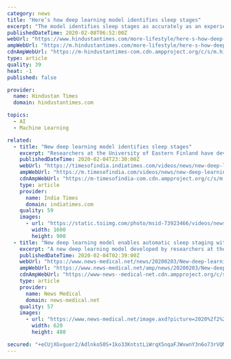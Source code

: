 ```yaml
---
category: news
title: "Here’s how deep learning model identifies sleep stages"
excerpt: "The model identifies sleep stages as accurately as an experienced physician. (Unsplash) Researchers at the University of Eastern Finland have developed a new deep learning model that can identify sleep stages as accurately as an experienced physician. Sleep is manually classified into five stages, which are wake, rapid eye movement (REM ..."
publishedDateTime: 2020-02-08T06:52:00Z
webUrl: "https://www.hindustantimes.com/more-lifestyle/here-s-how-deep-learning-model-identifies-sleep-stages/story-b9Ccp3P6rDUT9xRObSXwQN.html"
ampWebUrl: "https://m.hindustantimes.com/more-lifestyle/here-s-how-deep-learning-model-identifies-sleep-stages/story-b9Ccp3P6rDUT9xRObSXwQN_amp.html"
cdnAmpWebUrl: "https://m-hindustantimes-com.cdn.ampproject.org/c/s/m.hindustantimes.com/more-lifestyle/here-s-how-deep-learning-model-identifies-sleep-stages/story-b9Ccp3P6rDUT9xRObSXwQN_amp.html"
type: article
quality: 39
heat: -1
published: false

provider:
  name: Hindustan Times
  domain: hindustantimes.com

topics:
  - AI
  - Machine Learning

related:
  - title: "New deep learning model identifies sleep stages"
    excerpt: "Researchers at the University of Eastern Finland have developed a new deep learning model that can identify sleep stages as accurately as an experienced physician. Sleep is manually classified into five stages, which are wake, rapid eye movement (REM) sleep and three stages of non-REM sleep. It is estimated that up to one billion people ..."
    publishedDateTime: 2020-02-04T23:30:00Z
    webUrl: "https://timesofindia.indiatimes.com/videos/news/new-deep-learning-model-identifies-sleep-stages/videoshow/73923466.cms"
    ampWebUrl: "https://m.timesofindia.com/videos/news/new-deep-learning-model-identifies-sleep-stages/amp_videoshow/73923466.cms"
    cdnAmpWebUrl: "https://m-timesofindia-com.cdn.ampproject.org/c/s/m.timesofindia.com/videos/news/new-deep-learning-model-identifies-sleep-stages/amp_videoshow/73923466.cms"
    type: article
    provider:
      name: India Times
      domain: indiatimes.com
    quality: 59
    images:
      - url: "https://static.toiimg.com/photo/msid-73923466/videos/news/new-deep-learning-model-identifies-sleep-stages.jpg"
        width: 1600
        height: 900
  - title: "New deep learning model enables automatic sleep staging with high accuracy"
    excerpt: "A new deep learning model developed by researchers at the University of Eastern Finland can identify sleep stages as accurately as an experienced physician. This opens up new avenues for the diagnostics and treatment of sleep disorders, including obstructive sleep apnea. Obstructive sleep apnea (OSA) is a nocturnal breathing disorder that ..."
    publishedDateTime: 2020-02-04T02:39:00Z
    webUrl: "https://www.news-medical.net/news/20200203/New-deep-learning-model-enables-automatic-sleep-staging-with-high-accuracy.aspx"
    ampWebUrl: "https://www.news-medical.net/amp/news/20200203/New-deep-learning-model-enables-automatic-sleep-staging-with-high-accuracy.aspx"
    cdnAmpWebUrl: "https://www-news--medical-net.cdn.ampproject.org/c/s/www.news-medical.net/amp/news/20200203/New-deep-learning-model-enables-automatic-sleep-staging-with-high-accuracy.aspx"
    type: article
    provider:
      name: News Medical
      domain: news-medical.net
    quality: 57
    images:
      - url: "https://www.news-medical.net/image.axd?picture=2020%2f2%2funiapnea_image_730a5138131e4b5081c7d79fd1008a6b-620x480.jpg"
        width: 620
        height: 480

secured: "+eCUjXGvguer2/Adlnko50S+1ko33KntstLiWrqX5nqaFJWvwnY3n6o73rVQMwXY3KnR0xjXFhxXrzWlkQnIFaxIT39sarVxSbVb7IMSujtYOo7MphWAXbxI2yJ0pc75Jh9U3RJqTdxe1WLBcjjIl3DoM1Emfo0EheE6/+vLj1fGuQzZUrzgmLPNcvFI/OYzfCSIGV4C6zw1Nq/xCBXsxr/cLmVPOk4eEpslQay9NWOiEFfSLLKIJKCS+9ub8QG30OkFgsL2LienoLliyHZL1mvyo8K/sXcTbRBLAk5Pa1mS9f4dI5lFLijiIAo49InKGy6+8YLa4TGLh4cVDD7O0awAbJY1xhMZKXlLwbh43n0ryqW+w8h+B5uVASFnqR8QkdkGJsIrWa85yJlHOqyiUu7AzuwROq0Z1Id2VnrjeoEdSCc8TxOWEEDGVGNt6gOXcE7V6vlAulZLOBnoJ9GNAy3C1tjikTE+l5hEgRY2RNM=;rNOqKK9gmdN2E8olAMDoeQ=="
---
```



